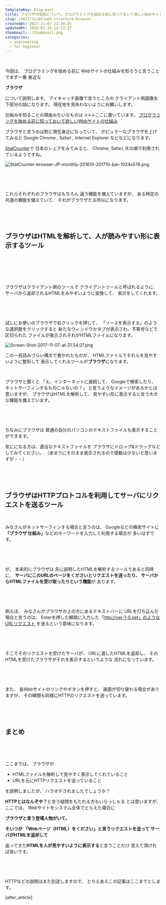 ```yaml
---
templateKey: blog-post
title: ブラウザの役割について。プログラミングを始める前に知っておいて欲しいWebサイトの仕組み
slug: /2017/11/07/web-structure-browser
createdAt: 2017-11-07 22:30:45
updatedAt: 2018-01-28 14:53:27
thumbnail: ./thumbnail.png
categories:
  - engineering
  - for-beginner
---
```


&nbsp;

今回は、
プログラミングを始める前に
Webサイトの仕組みを知ろうと言うことでまず一番
身近な

<strong>ブラウザ</strong>

について説明します。
アイキャッチ画像で言うところの
クライアント側画像左下部分の話になります。
現在地を見失わないようにお願いします。

仕組みを知ることの理由みたいなものは
↓↓↓ここに書いています。
<a href="https://ver-1-0.net/2017/11/07/web-structure/">プログラミングを始める前に知っておいて欲しいWebサイトの仕組み</a>

ブラウザと言うのは割と現在身近になっていて、
ポピュラーなブラウザを上げてみると
Google Chrome ,
Safari ,
Internet Explorer
などなどになります。

<a href="http://gs.statcounter.com/browser-market-share">StatCounter</a>で
日本のシェアをみてみると、
Chrome, Safari, IEの順で利用されているようですね。

<img class="post-image" src="./StatCounter-browser-JP-monthly-201610-201710-bar-1024x576.png" alt="StatCounter-browser-JP-monthly-201610-201710-bar-1024x576.png"/>

&nbsp;

&nbsp;

これらそれぞれのブラウザはもちろん
違う機能を備えていますが、
ある特定の共通の機能を備えていて、
それがブラウザたる所以になります。

&nbsp;

<div class="after-intro"></div>

&nbsp;
<h2 class="chapter">ブラウザはHTMLを解析して、人が読みやすい形に表示するツール</h2>
&nbsp;

&nbsp;

&nbsp;

ブラウザはクライアント側のツールで
クライアントツールと呼ばれるように、
サーバから返却されるHTMLをみやすいように変換して、
表示をしてくれます。

&nbsp;

&nbsp;

試しにお使いのブラウザで右クリックを押して、
「ソースを表示する」のような選択肢をクリックすると
新たなウィンドウかタブが表示され、不等号などで区切られた
ファイルが表示されそれがHTMLファイルになります。

<img class="post-image" src="./Screen-Shot-2017-11-07-at-21.54.07.png" alt="Screen-Shot-2017-11-07-at-21.54.07.png"/>

この一見読みづらい構文で書かれたものが、
HTMLファイルでそれらを見やすいように整形して
表示してくれるツールが<strong>ブラウザ</strong>になります。

&nbsp;

ブラウザと聞くと
「え、インターネットに接続して、
Googleで検索したり、
ネットサーフィンするものじゃないの？」
と言うようなイメージがあるかとは思いますが、
ブラウザはHTMLを解析して、
見やすい形に表示すると言う大きな機能を備えています。

&nbsp;

&nbsp;

ちなみにブラウザは
普通の自分のパソコンのテキストファイルも表示することができます。

気にになる方は、適当なテキストファイルを
ブラウザにドロップ&amp;ドラッグなどしてみてください。
（あまりにそのまま表示されるので感動は少ないと思いますが・・）

&nbsp;

&nbsp;
<h2 class="chapter">ブラウザはHTTPプロトコルを利用してサーバにリクエストを送るツール</h2>
&nbsp;

みなさんがネットサーフィンする場合と言うのは、
Googleなどの検索サイトに
<strong>「ブラウザ 仕組み」</strong>などのキーワードを入力して利用する場合が
多いはずです。

&nbsp;

&nbsp;

が、
本来的にブラウザは
先に説明したHTMLを解析するツールであると同時に、
<strong>サーバにこのURLのページをくださいとリクエストを送ったり、</strong>
<strong> サーバからHTMLファイルを受け取ったりという機能</strong>が
あります。

&nbsp;

&nbsp;

例えば、
みなさんがブラウザの上の方にあるテキストバーに
URLを打ち込んだ場合と言うのは、
Enterを押した瞬間に入力した「http://ver-1-0.net」のようなURLリクエスト
を送るという意味になります。

&nbsp;

&nbsp;

そこでそのリクエストを受けたサーバが、
URLに適したHTMLを返却し、
そのHTMLを受けたブラウザがそれを表示するというような
流れになっています。

&nbsp;

&nbsp;

また、
各Webサイトのリンクやボタンを押すと、
画面が切り替わる場合がありますが、
その瞬間も同様にHTTPのリクエストを送っています。

&nbsp;

&nbsp;
<h2 class="chapter">まとめ</h2>
&nbsp;

&nbsp;

ここまでは、
ブラウザが
<ul>
 	<li>HTMLファイルを解析して見やすく表示してくれていること</li>
 	<li>URLを元にHTTPリクエストを送っていること</li>
</ul>
を説明しましたが、
ハラオチされましたでしょうか？

<strong>HTTPとはなんぞや？</strong>と言う疑問をもたれる方もいらっしゃる
とは思いますが、
ここでは、
Webサイトをシステム全体でとらえた場合に

<strong>ブラウザと言う登場人物がいて、</strong>

<strong>そいつが</strong>
<strong> 「Webページ（HTML）をください」と言うリクエストを送って</strong>
<strong> サーバがHTMLを返却して</strong>

返ってきた<strong>HTMLを人が見やすいように表示する</strong>と言うことだけ
覚えて頂ければ良いです。

&nbsp;

&nbsp;

HTTPなどの説明はまた別途しますので、
とりえあえこの記事はここまでとします。

[after_article]
